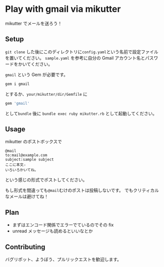 # Play with gmail via mikutter
mikutter でメールを送ろう！

## Setup
`git clone` した後にこのディレクトリに`config.yaml`という名前で設定ファイルを置いてください。
`sample.yaml` を参考に自分の Gmail アカウント名とパスワードをかいてください。

`gmail` という Gem が必要です。

```sh
gem i gmail
```

とするか、`your/mikutter/dir/Gemfile` に
```ruby
gem 'gmail'
```
として`bundle` 後に `bundle exec ruby mikutter.rb` として起動してください。

## Usage
mikutter のポストボックスで
```
@mail
to:mail@example.com
subject:sample subject
ここに本文☆
いろいろかいてね。
```
という感じの形式でポストしてください。

もし形式を間違っても`@mail`むけのポストは投稿しないです。
でもクリティカルなメールは避けてね！

## Plan
* まずはエンコード関係でエラーでているのでその fix
* unread メッセージも読めるといいなとか

## Contributing
バグリポット、ようぼう、プルリックエストを歓迎します。
